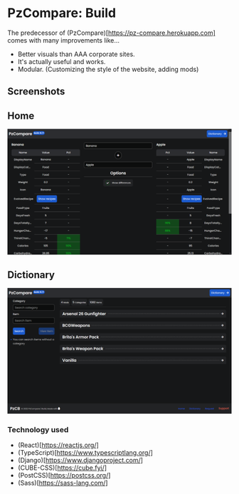 # PzCompare: Build
The predecessor of (PzCompare)[https://pz-compare.herokuapp.com] comes with many improvements like...
- Better visuals than AAA corporate sites.
- It's actually useful and works.
- Modular. (Customizing the style of the website, adding mods)

## Screenshots
Home
---
<img src="./README_FILES/PzHome.png" width="1024"/>

Dictionary
---
<img src="./README_FILES/pzDict.png" width="1024"/>


### Technology used
- (React)[https://reactjs.org/]
- (TypeScript)[https://www.typescriptlang.org/]
- (Django)[https://www.djangoproject.com/]
- (CUBE-CSS)[https://cube.fyi/]
- (PostCSS)[https://postcss.org/]
- (Sass)[https://sass-lang.com/]
